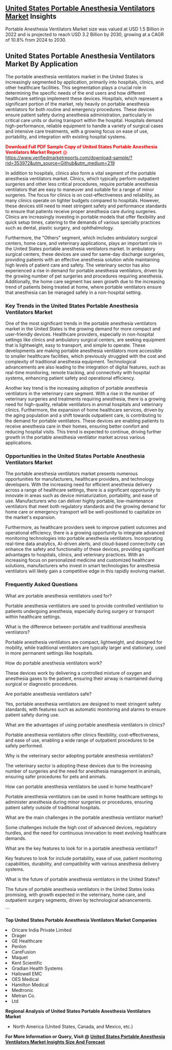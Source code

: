 <h2><a href="https://www.verifiedmarketreports.com/download-sample/?rid=353972&amp;utm_source=Github&amp;utm_medium=219" target="_blank">United States Portable Anesthesia Ventilators Market</a> Insights</h2><p>Portable Anesthesia Ventilators Market size was valued at USD 1.5 Billion in 2022 and is projected to reach USD 3.2 Billion by 2030, growing at a CAGR of 10.8% from 2024 to 2030.</p><p> <h2>United States Portable Anesthesia Ventilators Market By Application</h2> <p>The portable anesthesia ventilators market in the United States is increasingly segmented by application, primarily into hospitals, clinics, and other healthcare facilities. This segmentation plays a crucial role in determining the specific needs of the end users and how different healthcare settings implement these devices. Hospitals, which represent a significant portion of the market, rely heavily on portable anesthesia ventilators for both routine and emergency procedures. These devices ensure patient safety during anesthesia administration, particularly in critical care units or during transport within the hospital. Hospitals demand high-performance, reliable equipment to handle a variety of surgical cases and intensive care treatments, with a growing focus on ease of use, portability, and integration with existing hospital systems. <p><span class=""><span style="color: #ff0000;"><strong>Download Full PDF Sample Copy of United States Portable Anesthesia Ventilators Market Report</strong> @ </span><a href="https://www.verifiedmarketreports.com/download-sample/?rid=353972&amp;utm_source=Github&amp;utm_medium=219" target="_blank">https://www.verifiedmarketreports.com/download-sample/?rid=353972&amp;utm_source=Github&amp;utm_medium=219</a></span></p> <p>In addition to hospitals, clinics also form a vital segment of the portable anesthesia ventilators market. Clinics, which typically perform outpatient surgeries and other less critical procedures, require portable anesthesia ventilators that are easy to maneuver and suitable for a range of minor surgeries. The focus for clinics is on cost-effectiveness and reliability, as many clinics operate on tighter budgets compared to hospitals. However, these devices still need to meet stringent safety and performance standards to ensure that patients receive proper anesthesia care during surgeries. Clinics are increasingly investing in portable models that offer flexibility and quick setup times, catering to the demands of various specialty practices such as dental, plastic surgery, and ophthalmology. <p>Furthermore, the "Others" segment, which includes ambulatory surgical centers, home care, and veterinary applications, plays an important role in the United States portable anesthesia ventilators market. In ambulatory surgical centers, these devices are used for same-day discharge surgeries, providing patients with an effective anesthesia solution while maintaining high levels of patient care and safety. The veterinary sector has also experienced a rise in demand for portable anesthesia ventilators, driven by the growing number of pet surgeries and procedures requiring anesthesia. Additionally, the home care segment has seen growth due to the increasing trend of patients being treated at home, where portable ventilators ensure that anesthesia can be managed safely in a non-hospital setting. <h3>Key Trends in the United States Portable Anesthesia Ventilators Market</h3> <p>One of the most significant trends in the portable anesthesia ventilators market in the United States is the growing demand for more compact and user-friendly devices. Healthcare providers, especially in non-hospital settings like clinics and ambulatory surgical centers, are seeking equipment that is lightweight, easy to transport, and simple to operate. These developments are making portable anesthesia ventilators more accessible to smaller healthcare facilities, which previously struggled with the cost and complexity of traditional anesthesia equipment. Technological advancements are also leading to the integration of digital features, such as real-time monitoring, remote tracking, and connectivity with hospital systems, enhancing patient safety and operational efficiency. <p>Another key trend is the increasing adoption of portable anesthesia ventilators in the veterinary care segment. With a rise in the number of veterinary surgeries and treatments requiring anesthesia, there is a growing need for high-quality, reliable ventilators in animal hospitals and veterinary clinics. Furthermore, the expansion of home healthcare services, driven by the aging population and a shift towards outpatient care, is contributing to the demand for portable ventilators. These devices are enabling patients to receive anesthesia care in their homes, ensuring better comfort and reducing hospital visits. This trend is expected to continue, driving further growth in the portable anesthesia ventilator market across various applications. <h3>Opportunities in the United States Portable Anesthesia Ventilators Market</h3> <p>The portable anesthesia ventilators market presents numerous opportunities for manufacturers, healthcare providers, and technology developers. With the increasing need for efficient anesthesia delivery across a range of healthcare settings, there is a significant opportunity to innovate in areas such as device miniaturization, portability, and ease of use. Manufacturers who can deliver highly portable, low-maintenance ventilators that meet both regulatory standards and the growing demand for home care or emergency transport will be well-positioned to capitalize on the market's expansion. <p>Furthermore, as healthcare providers seek to improve patient outcomes and operational efficiency, there is a growing opportunity to integrate advanced monitoring technologies into portable anesthesia ventilators. Incorporating real-time data analytics, AI-driven alerts, and cloud-based connectivity can enhance the safety and functionality of these devices, providing significant advantages to hospitals, clinics, and veterinary practices. With an increasing focus on personalized medicine and customized healthcare solutions, manufacturers who invest in smart technologies for anesthesia ventilators will likely gain a competitive edge in this rapidly evolving market. <h3>Frequently Asked Questions</h3> <p>What are portable anesthesia ventilators used for?</p> <p>Portable anesthesia ventilators are used to provide controlled ventilation to patients undergoing anesthesia, especially during surgery or transport within healthcare settings.</p> <p>What is the difference between portable and traditional anesthesia ventilators?</p> <p>Portable anesthesia ventilators are compact, lightweight, and designed for mobility, while traditional ventilators are typically larger and stationary, used in more permanent settings like hospitals.</p> <p>How do portable anesthesia ventilators work?</p> <p>These devices work by delivering a controlled mixture of oxygen and anesthesia gases to the patient, ensuring their airway is maintained during surgical or diagnostic procedures.</p> <p>Are portable anesthesia ventilators safe?</p> <p>Yes, portable anesthesia ventilators are designed to meet stringent safety standards, with features such as automatic monitoring and alarms to ensure patient safety during use.</p> <p>What are the advantages of using portable anesthesia ventilators in clinics?</p> <p>Portable anesthesia ventilators offer clinics flexibility, cost-effectiveness, and ease of use, enabling a wide range of outpatient procedures to be safely performed.</p> <p>Why is the veterinary sector adopting portable anesthesia ventilators?</p> <p>The veterinary sector is adopting these devices due to the increasing number of surgeries and the need for anesthesia management in animals, ensuring safer procedures for pets and animals.</p> <p>How can portable anesthesia ventilators be used in home healthcare?</p> <p>Portable anesthesia ventilators can be used in home healthcare settings to administer anesthesia during minor surgeries or procedures, ensuring patient safety outside of traditional hospitals.</p> <p>What are the main challenges in the portable anesthesia ventilator market?</p> <p>Some challenges include the high cost of advanced devices, regulatory hurdles, and the need for continuous innovation to meet evolving healthcare demands.</p> <p>What are the key features to look for in a portable anesthesia ventilator?</p> <p>Key features to look for include portability, ease of use, patient monitoring capabilities, durability, and compatibility with various anesthesia delivery systems.</p> <p>What is the future of portable anesthesia ventilators in the United States?</p> <p>The future of portable anesthesia ventilators in the United States looks promising, with growth expected in the veterinary, home care, and outpatient surgery segments, driven by technological advancements.</p> ```</p><p><strong>Top United States Portable Anesthesia Ventilators Market Companies</strong></p><div data-test-id=""><p><li>Oricare India Private Limited</li><li> Drager</li><li> GE Healthcare</li><li> Penlon</li><li> CareFusion</li><li> Maquet</li><li> Kent Scientific</li><li> Gradian Health Systems</li><li> Hallowell EMC</li><li> OES Medical</li><li> Hamilton Medical</li><li> Medtronic</li><li> Metran Co.</li><li> Ltd</li></p><div><strong>Regional Analysis of&nbsp;United States Portable Anesthesia Ventilators Market</strong></div><ul><li dir="ltr"><p dir="ltr">North America&nbsp;(United States, Canada, and Mexico, etc.)</p></li></ul><p><strong>For More Information or Query, Visit @&nbsp;</strong><strong><a href="https://www.verifiedmarketreports.com/product/portable-anesthesia-ventilators-market/?utm_source=Github&amp;utm_medium=219" target="_blank">United States Portable Anesthesia Ventilators Market Insights Size And Forecast</a></strong></p></div>
